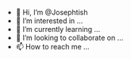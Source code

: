 - 👋 Hi, I’m @Josephtish
- 👀 I’m interested in ...
- 🌱 I’m currently learning ...
- 💞️ I’m looking to collaborate on ...
- 📫 How to reach me ...

<!---
Josephtish/Josephtish is a ✨ special ✨ repository because its `README.md` (this file) appears on your GitHub profile.
You can click the Preview link to take a look at your changes.
--->
